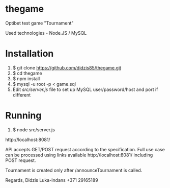 # thegame
Optibet test game "Tournament"

Used technologies - Node.JS / MySQL


Installation
============

1. $ git clone https://github.com/didzis85/thegame.git
2. $ cd thegame
3. $ npm install
4. $ mysql -u root -p < game.sql
5. Edit *src/server.js* file to set up MySQL user/password/host and port if different

Running
============

1. $ node src/server.js

http://localhost:8081/

API accepts GET/POST request according to the specification.
Full use case can be processed using links available http://localhost:8081/ including POST request.

Tournament is created only after /announceTournament is called.

Regards,
Didzis Luka-Indans
+371 29165189
